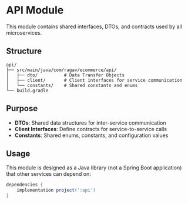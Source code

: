 # API Module

This module contains shared interfaces, DTOs, and contracts used by all microservices.

## Structure

```
api/
├── src/main/java/com/ragav/ecommerce/api/
│   ├── dto/          # Data Transfer Objects
│   ├── client/       # Client interfaces for service communication
│   └── constants/    # Shared constants and enums
└── build.gradle
```

## Purpose

- **DTOs**: Shared data structures for inter-service communication
- **Client Interfaces**: Define contracts for service-to-service calls
- **Constants**: Shared enums, constants, and configuration values

## Usage

This module is designed as a Java library (not a Spring Boot application) that other services can depend on:

```gradle
dependencies {
    implementation project(':api')
}
```